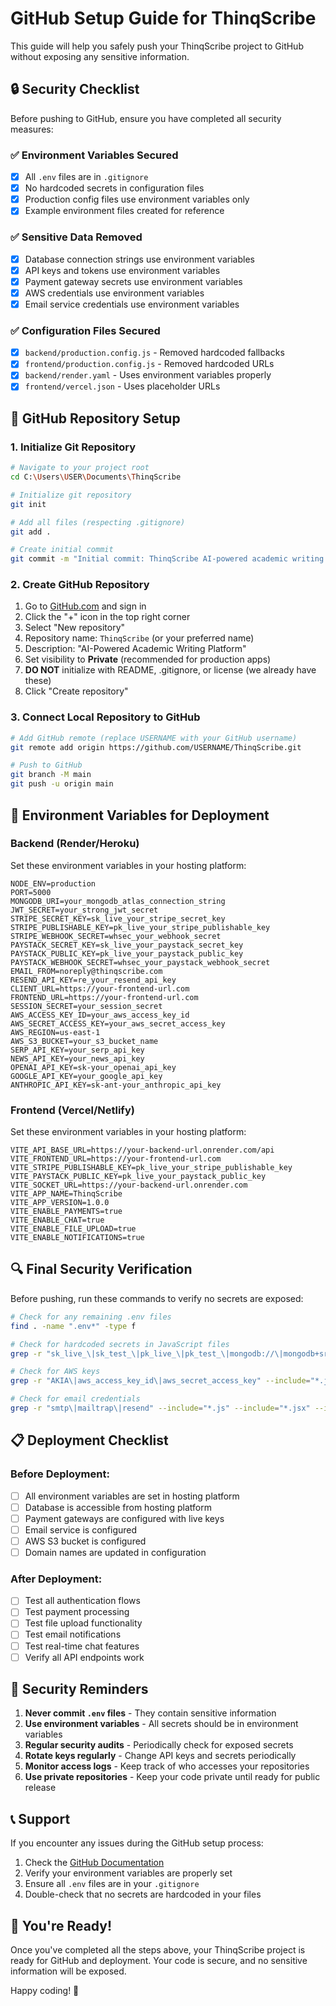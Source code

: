 # GitHub Setup Guide for ThinqScribe

This guide will help you safely push your ThinqScribe project to GitHub without exposing any sensitive information.

## 🔒 Security Checklist

Before pushing to GitHub, ensure you have completed all security measures:

### ✅ Environment Variables Secured
- [x] All `.env` files are in `.gitignore`
- [x] No hardcoded secrets in configuration files
- [x] Production config files use environment variables only
- [x] Example environment files created for reference

### ✅ Sensitive Data Removed
- [x] Database connection strings use environment variables
- [x] API keys and tokens use environment variables
- [x] Payment gateway secrets use environment variables
- [x] AWS credentials use environment variables
- [x] Email service credentials use environment variables

### ✅ Configuration Files Secured
- [x] `backend/production.config.js` - Removed hardcoded fallbacks
- [x] `frontend/production.config.js` - Removed hardcoded URLs
- [x] `backend/render.yaml` - Uses environment variables properly
- [x] `frontend/vercel.json` - Uses placeholder URLs

## 🚀 GitHub Repository Setup

### 1. Initialize Git Repository

```bash
# Navigate to your project root
cd C:\Users\USER\Documents\ThinqScribe

# Initialize git repository
git init

# Add all files (respecting .gitignore)
git add .

# Create initial commit
git commit -m "Initial commit: ThinqScribe AI-powered academic writing platform"
```

### 2. Create GitHub Repository

1. Go to [GitHub.com](https://github.com) and sign in
2. Click the "+" icon in the top right corner
3. Select "New repository"
4. Repository name: `ThinqScribe` (or your preferred name)
5. Description: "AI-Powered Academic Writing Platform"
6. Set visibility to **Private** (recommended for production apps)
7. **DO NOT** initialize with README, .gitignore, or license (we already have these)
8. Click "Create repository"

### 3. Connect Local Repository to GitHub

```bash
# Add GitHub remote (replace USERNAME with your GitHub username)
git remote add origin https://github.com/USERNAME/ThinqScribe.git

# Push to GitHub
git branch -M main
git push -u origin main
```

## 🔧 Environment Variables for Deployment

### Backend (Render/Heroku)
Set these environment variables in your hosting platform:

```env
NODE_ENV=production
PORT=5000
MONGODB_URI=your_mongodb_atlas_connection_string
JWT_SECRET=your_strong_jwt_secret
STRIPE_SECRET_KEY=sk_live_your_stripe_secret_key
STRIPE_PUBLISHABLE_KEY=pk_live_your_stripe_publishable_key
STRIPE_WEBHOOK_SECRET=whsec_your_webhook_secret
PAYSTACK_SECRET_KEY=sk_live_your_paystack_secret_key
PAYSTACK_PUBLIC_KEY=pk_live_your_paystack_public_key
PAYSTACK_WEBHOOK_SECRET=whsec_your_paystack_webhook_secret
EMAIL_FROM=noreply@thinqscribe.com
RESEND_API_KEY=re_your_resend_api_key
CLIENT_URL=https://your-frontend-url.com
FRONTEND_URL=https://your-frontend-url.com
SESSION_SECRET=your_session_secret
AWS_ACCESS_KEY_ID=your_aws_access_key_id
AWS_SECRET_ACCESS_KEY=your_aws_secret_access_key
AWS_REGION=us-east-1
AWS_S3_BUCKET=your_s3_bucket_name
SERP_API_KEY=your_serp_api_key
NEWS_API_KEY=your_news_api_key
OPENAI_API_KEY=sk-your_openai_api_key
GOOGLE_API_KEY=your_google_api_key
ANTHROPIC_API_KEY=sk-ant-your_anthropic_api_key
```

### Frontend (Vercel/Netlify)
Set these environment variables in your hosting platform:

```env
VITE_API_BASE_URL=https://your-backend-url.onrender.com/api
VITE_FRONTEND_URL=https://your-frontend-url.com
VITE_STRIPE_PUBLISHABLE_KEY=pk_live_your_stripe_publishable_key
VITE_PAYSTACK_PUBLIC_KEY=pk_live_your_paystack_public_key
VITE_SOCKET_URL=https://your-backend-url.onrender.com
VITE_APP_NAME=ThinqScribe
VITE_APP_VERSION=1.0.0
VITE_ENABLE_PAYMENTS=true
VITE_ENABLE_CHAT=true
VITE_ENABLE_FILE_UPLOAD=true
VITE_ENABLE_NOTIFICATIONS=true
```

## 🔍 Final Security Verification

Before pushing, run these commands to verify no secrets are exposed:

```bash
# Check for any remaining .env files
find . -name ".env*" -type f

# Check for hardcoded secrets in JavaScript files
grep -r "sk_live_\|sk_test_\|pk_live_\|pk_test_\|mongodb://\|mongodb+srv://" --include="*.js" --include="*.jsx" --include="*.json" .

# Check for AWS keys
grep -r "AKIA\|aws_access_key_id\|aws_secret_access_key" --include="*.js" --include="*.jsx" --include="*.json" .

# Check for email credentials
grep -r "smtp\|mailtrap\|resend" --include="*.js" --include="*.jsx" --include="*.json" .
```

## 📋 Deployment Checklist

### Before Deployment:
- [ ] All environment variables are set in hosting platform
- [ ] Database is accessible from hosting platform
- [ ] Payment gateways are configured with live keys
- [ ] Email service is configured
- [ ] AWS S3 bucket is configured
- [ ] Domain names are updated in configuration

### After Deployment:
- [ ] Test all authentication flows
- [ ] Test payment processing
- [ ] Test file upload functionality
- [ ] Test email notifications
- [ ] Test real-time chat features
- [ ] Verify all API endpoints work

## 🚨 Security Reminders

1. **Never commit `.env` files** - They contain sensitive information
2. **Use environment variables** - All secrets should be in environment variables
3. **Regular security audits** - Periodically check for exposed secrets
4. **Rotate keys regularly** - Change API keys and secrets periodically
5. **Monitor access logs** - Keep track of who accesses your repositories
6. **Use private repositories** - Keep your code private until ready for public release

## 📞 Support

If you encounter any issues during the GitHub setup process:

1. Check the [GitHub Documentation](https://docs.github.com/)
2. Verify your environment variables are properly set
3. Ensure all `.env` files are in your `.gitignore`
4. Double-check that no secrets are hardcoded in your files

## 🎉 You're Ready!

Once you've completed all the steps above, your ThinqScribe project is ready for GitHub and deployment. Your code is secure, and no sensitive information will be exposed.

Happy coding! 🚀
